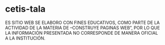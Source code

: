 # cetis-tala
ES SITIO WEB SE ELABORO CON FINES EDUCATIVOS, COMO PARTE DE LA ACTIVIDAD DE LA MATERIA DE –CONSTRUYE PAGINAS WEB”, POR LO QUE LA INFORMACIÓN PRESENTADA NO CORRESPONDE DE MANERA OFICIAL A LA INSTITUCIÓN.
